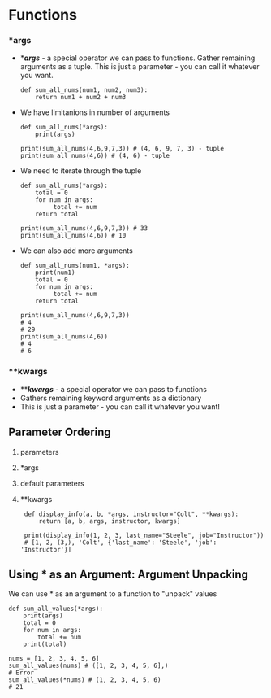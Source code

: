 # Functions

### *args

- ****args*** - a special operator we can pass to functions. Gather remaining arguments as a tuple. This is just a parameter - you can call it whatever you want.

      def sum_all_nums(num1, num2, num3):
          return num1 + num2 + num3

- We have limitanions in number of arguments

      def sum_all_nums(*args):
          print(args)

      print(sum_all_nums(4,6,9,7,3)) # (4, 6, 9, 7, 3) - tuple
      print(sum_all_nums(4,6)) # (4, 6) - tuple

- We need to iterate through the tuple

      def sum_all_nums(*args):
          total = 0
          for num in args:
               total += num
          return total

      print(sum_all_nums(4,6,9,7,3)) # 33
      print(sum_all_nums(4,6)) # 10

- We can also add more arguments

      def sum_all_nums(num1, *args):
          print(num1)
          total = 0
          for num in args:
               total += num
          return total

      print(sum_all_nums(4,6,9,7,3)) 
      # 4
      # 29
      print(sum_all_nums(4,6)) 
      # 4
      # 6

### **kwargs

- *****kwargs*** - a special operator we can pass to functions
- Gathers remaining keyword arguments as a dictionary
- This is just a parameter - you can call it whatever you want!

## Parameter Ordering

1. parameters
2. *args
3. default parameters
4. **kwargs

        def display_info(a, b, *args, instructor="Colt", **kwargs):
            return [a, b, args, instructor, kwargs]

        print(display_info(1, 2, 3, last_name="Steele", job="Instructor")) 
        # [1, 2, (3,), 'Colt', {'last_name': 'Steele', 'job': 'Instructor'}]

## Using * as an Argument: Argument Unpacking

We can use * as an argument to a function to "unpack" values

    def sum_all_values(*args):
        print(args)
        total = 0
        for num in args:
            total += num
        print(total)

    nums = [1, 2, 3, 4, 5, 6]
    sum_all_values(nums) # ([1, 2, 3, 4, 5, 6],)
    # Error
    sum_all_values(*nums) # (1, 2, 3, 4, 5, 6)
    # 21